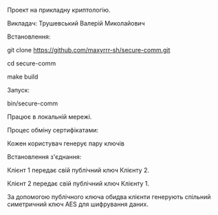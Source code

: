 Проект на прикладну криптологію.

Викладач: Трушевський Валерій Миколайович

Встановлення:

git clone https://github.com/maxyrrr-sh/secure-comm.git

cd secure-comm

make build

Запуск:

bin/secure-comm

Працює в локальній мережі.

Процес обміну сертифікатами:

Кожен користувач генерує пару ключів

Встановлення з'єднання:


Клієнт 1 передає свій публічний ключ Клієнту 2.

Клієнт 2 передає свій публічний ключ Клієнту 1.


За допомогою публічного ключа обидва клієнти генерують спільний симетричний ключ AES для шифрування даних.
